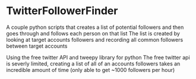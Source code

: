 # TwitterFollowerFinder
A couple python scripts that creates a list of potential followers and then goes through and follows each person on that list
The list is created by looking at target accounts followers and recording all common followers between target accounts

Using the free twitter API and tweepy library for python
The free twitter api is severly limited, creating a list of all of an accounts followers takes an incredible amount of time
(only able to get ~1000 followers per hour)
